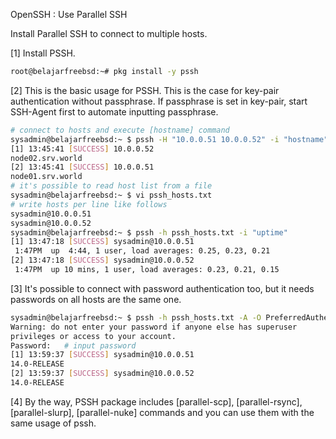 OpenSSH : Use Parallel SSH
 	
Install Parallel SSH to connect to multiple hosts.

[1]	Install PSSH.
```sh
root@belajarfreebsd:~# pkg install -y pssh
```
[2]	This is the basic usage for PSSH.
This is the case for key-pair authentication without passphrase.
If passphrase is set in key-pair, start SSH-Agent first to automate inputting passphrase.
```sh
# connect to hosts and execute [hostname] command
sysadmin@belajarfreebsd:~ $ pssh -H "10.0.0.51 10.0.0.52" -i "hostname"
[1] 13:45:41 [SUCCESS] 10.0.0.52
node02.srv.world
[2] 13:45:41 [SUCCESS] 10.0.0.51
node01.srv.world
# it's possible to read host list from a file
sysadmin@belajarfreebsd:~ $ vi pssh_hosts.txt
# write hosts per line like follows
sysadmin@10.0.0.51
sysadmin@10.0.0.52
sysadmin@belajarfreebsd:~ $ pssh -h pssh_hosts.txt -i "uptime"
[1] 13:47:18 [SUCCESS] sysadmin@10.0.0.51
 1:47PM  up  4:44, 1 user, load averages: 0.25, 0.23, 0.21
[2] 13:47:18 [SUCCESS] sysadmin@10.0.0.52
 1:47PM  up 10 mins, 1 user, load averages: 0.23, 0.21, 0.15
```
[3]	It's possible to connect with password authentication too, but it needs passwords on all hosts are the same one.
```sh
sysadmin@belajarfreebsd:~ $ pssh -h pssh_hosts.txt -A -O PreferredAuthentications=password,keyboard-interactive -i "uname -r"
Warning: do not enter your password if anyone else has superuser
privileges or access to your account.
Password:   # input password
[1] 13:59:37 [SUCCESS] sysadmin@10.0.0.51
14.0-RELEASE
[2] 13:59:37 [SUCCESS] sysadmin@10.0.0.52
14.0-RELEASE
```
[4]	By the way, PSSH package includes [parallel-scp], [parallel-rsync], [parallel-slurp], [parallel-nuke] commands and you can use them with the same usage of pssh.